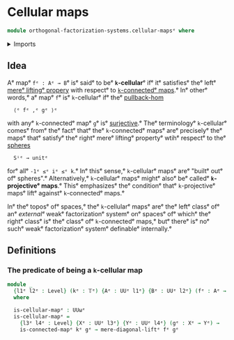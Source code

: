 # Cellular maps

```agda
module orthogonal-factorization-systems.cellular-mapsᵉ where
```

<details><summary>Imports</summary>

```agda
open import foundation.connected-mapsᵉ
open import foundation.truncation-levelsᵉ
open import foundation.universe-levelsᵉ

open import orthogonal-factorization-systems.mere-lifting-propertiesᵉ
```

</details>

## Idea

Aᵉ mapᵉ `fᵉ : Aᵉ → B`ᵉ isᵉ saidᵉ to beᵉ **`k`-cellular**ᵉ ifᵉ itᵉ satisfiesᵉ theᵉ leftᵉ
[mereᵉ liftingᵉ propery](orthogonal-factorization-systems.mere-lifting-properties.mdᵉ)
with respectᵉ to [`k`-connectedᵉ maps](foundation.connected-maps.md).ᵉ Inᵉ otherᵉ
words,ᵉ aᵉ mapᵉ `f`ᵉ isᵉ `k`-cellularᵉ ifᵉ theᵉ
[pullback-hom](orthogonal-factorization-systems.pullback-hom.mdᵉ)

```text
  ⟨ᵉ fᵉ ,ᵉ gᵉ ⟩ᵉ
```

with anyᵉ `k`-connectedᵉ mapᵉ `g`ᵉ isᵉ [surjective](foundation.surjective-maps.md).ᵉ
Theᵉ terminologyᵉ `k`-cellularᵉ comesᵉ fromᵉ theᵉ factᵉ thatᵉ theᵉ `k`-connectedᵉ mapsᵉ areᵉ
preciselyᵉ theᵉ mapsᵉ thatᵉ satisfyᵉ theᵉ rightᵉ mereᵉ liftingᵉ propertyᵉ wtihᵉ respectᵉ to
theᵉ [spheres](synthetic-homotopy-theory.spheres.mdᵉ)

```text
  Sⁱᵉ → unitᵉ
```

forᵉ allᵉ `-1ᵉ ≤ᵉ iᵉ ≤ᵉ k`.ᵉ Inᵉ thisᵉ sense,ᵉ `k`-cellularᵉ mapsᵉ areᵉ "builtᵉ outᵉ ofᵉ
spheres".ᵉ Alternatively,ᵉ `k`-cellularᵉ mapsᵉ mightᵉ alsoᵉ beᵉ calledᵉ **`k`-projectiveᵉ
maps**.ᵉ Thisᵉ emphasizesᵉ theᵉ conditionᵉ thatᵉ `k`-projectiveᵉ mapsᵉ liftᵉ againstᵉ
`k`-connectedᵉ maps.ᵉ

Inᵉ theᵉ toposᵉ ofᵉ spaces,ᵉ theᵉ `k`-cellularᵉ mapsᵉ areᵉ theᵉ leftᵉ classᵉ ofᵉ anᵉ
_externalᵉ_ weakᵉ factorizationᵉ systemᵉ onᵉ spacesᵉ ofᵉ whichᵉ theᵉ rightᵉ classᵉ isᵉ theᵉ
classᵉ ofᵉ `k`-connectedᵉ maps,ᵉ butᵉ thereᵉ isᵉ noᵉ suchᵉ weakᵉ factorizationᵉ systemᵉ
definableᵉ internally.ᵉ

## Definitions

### The predicate of being a `k`-cellular map

```agda
module _
  {l1ᵉ l2ᵉ : Level} (kᵉ : 𝕋ᵉ) {Aᵉ : UUᵉ l1ᵉ} {Bᵉ : UUᵉ l2ᵉ} (fᵉ : Aᵉ → Bᵉ)
  where

  is-cellular-mapᵉ : UUωᵉ
  is-cellular-mapᵉ =
    {l3ᵉ l4ᵉ : Level} {Xᵉ : UUᵉ l3ᵉ} {Yᵉ : UUᵉ l4ᵉ} (gᵉ : Xᵉ → Yᵉ) →
    is-connected-mapᵉ kᵉ gᵉ → mere-diagonal-liftᵉ fᵉ gᵉ
```